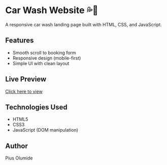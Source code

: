 # Car Wash Website 💦🚗

A responsive car wash landing page built with HTML, CSS, and JavaScript.

## Features
- Smooth scroll to booking form
- Responsive design (mobile-first)
- Simple UI with clean layout

## Live Preview
[Click here to view](https://pius931.github.io/carwash-site/)

## Technologies Used
- HTML5
- CSS3
- JavaScript (DOM manipulation)

## Author
Pius Olumide
